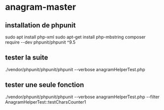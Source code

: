 # anagram-master
## installation de phpunit
sudo apt install php-xml
sudo apt-get install php-mbstring
composer require --dev phpunit/phpunit ^9.5

## tester la suite
./vendor/phpunit/phpunit/phpunit --verbose anagramHelperTest.php

## tester une seule fonction
./vendor/phpunit/phpunit/phpunit --verbose anagramHelperTest.php --filter AnagramHelperTest::testCharsCounter1